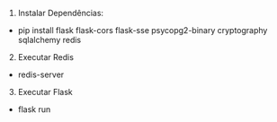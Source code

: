 1. Instalar Dependências:
- pip install flask flask-cors flask-sse psycopg2-binary cryptography sqlalchemy redis

2. Executar Redis
- redis-server

3. Executar Flask
- flask run